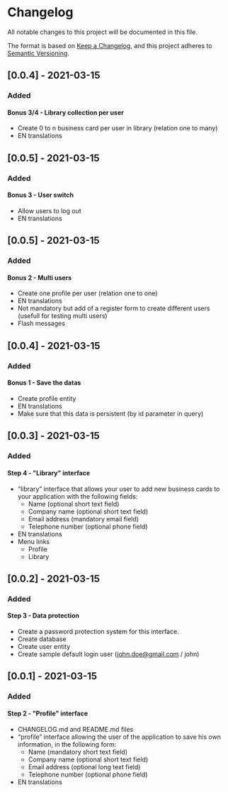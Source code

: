 # Changelog

All notable changes to this project will be documented in this file.

The format is based on [Keep a Changelog](https://keepachangelog.com/en/1.0.0/),
and this project adheres to [Semantic Versioning](https://semver.org/spec/v2.0.0.html).

## [0.0.4] - 2021-03-15

### Added

#### Bonus 3/4 - Library collection per user

- Create 0 to n business card per user in library (relation one to many)
- EN translations


## [0.0.5] - 2021-03-15

### Added

#### Bonus 3 - User switch

- Allow users to log out
- EN translations

## [0.0.5] - 2021-03-15

### Added

#### Bonus 2 - Multi users

- Create one profile per user (relation one to one)
- EN translations
- Not mandatory but add of a register form to create different users (usefull for testing multi users)
- Flash messages

## [0.0.4] - 2021-03-15

### Added

#### Bonus 1 - Save the datas

- Create profile entity
- EN translations
- Make sure that this data is persistent (by id parameter in query)

## [0.0.3] - 2021-03-15

### Added

#### Step 4 - "Library" interface

- “library” interface that allows your user to add new business cards to your application with the
following fields:
    - Name (optional short text field)
    - Company name (optional short text field)
    - Email address (mandatory email field)
    - Telephone number (optional phone field)
- EN translations
- Menu links
    - Profile
    - Library

## [0.0.2] - 2021-03-15

### Added

#### Step 3 - Data protection

- Create a password protection system for this interface.
- Create database
- Create user entity
- Create sample default login user (john.doe@gmail.com / john)

## [0.0.1] - 2021-03-15

### Added

#### Step 2 - "Profile" interface

- CHANGELOG.md and README.md files
- “profile” interface allowing the user of the application to save his own information, in the following
form:
    - Name (mandatory short text field)
    - Company name (optional short text field)
    - Email address (optional long text field)
    - Telephone number (optional phone field)
- EN translations
